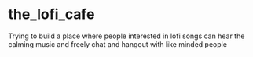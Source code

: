 # the_lofi_cafe
Trying to build a place where people interested in lofi songs can hear the calming music and freely chat and hangout with like minded people
